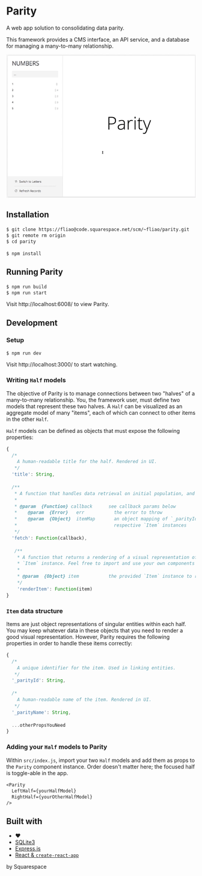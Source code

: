 # Parity
A web app solution to consolidating data parity.

This framework provides a CMS interface, an API service, and a database for managing a many-to-many relationship.

![CMS Demo](docs/cms-demo.gif)

## Installation
```
$ git clone https://fliao@code.squarespace.net/scm/~fliao/parity.git
$ git remote rm origin
$ cd parity

$ npm install
```

## Running Parity
```
$ npm run build
$ npm run start
```

Visit http://localhost:6008/ to view Parity.

## Development
### Setup
```
$ npm run dev
```

Visit http://localhost:3000/ to start watching.

### Writing `Half` models
The objective of Parity is to manage connections between two "halves" of a many-to-many relationship. You, the framework user, must define two models that represent these two halves. A `Half` can be visualized as an aggregate model of many "items", each of which can connect to other items in the other `Half`.


`Half` models can be defined as objects that must expose the following properties:
```javascript
{
  /*
    A human-readable title for the half. Rendered in UI.
   */
  'title': String,

  /**
   * A function that handles data retrieval on initial population, and on refresh.
   *
   * @param  {Function} callback      see callback params below
   *    @param  {Error}   err           the error to throw   
   *    @param  {Object}  itemMap       an object mapping of `_parityId`s to
   *                                    respective `Item` instances
   */
  'fetch': Function(callback),

   /**
    * A function that returns a rendering of a visual representation of a given
    * `Item` instance. Feel free to import and use your own components here.
    *
    * @param  {Object} item           the provided `Item` instance to render
    */
    'renderItem': Function(item)
}
```

### `Item` data structure
Items are just object representations of singular entities within each half. You may keep whatever data in these objects that you need to render a good visual representation. However, Parity requires the following properties in order to handle these items correctly:
```javascript
{
  /*
    A unique identifier for the item. Used in linking entities.
   */
  '_parityId': String,

  /*
    A human-readable name of the item. Rendered in UI.
   */
  '_parityName': String,

  ...otherPropsYouNeed
}
```

### Adding your `Half` models to Parity
Within `src/index.js`, import your two `Half` models and add them as props to the `Parity` component instance. Order doesn't matter here; the focused half is toggle-able in the app.
```
<Parity
  LeftHalf={yourHalfModel}
  RightHalf={yourOtherHalfModel}
/>
```

## Built with
- ❤️
- [SQLite3](https://github.com/mapbox/node-sqlite3)
- [Express.js](https://github.com/expressjs/express)
- [React & `create-react-app`](https://github.com/facebook/create-react-app)

by Squarespace
